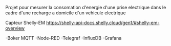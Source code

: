 Projet pour mesurer la consomation d'energie d'une prise electrique dans le cadre d'une recharge a domicile d'un vehicule electrique

Capteur Shelly-EM https://shelly-api-docs.shelly.cloud/gen1/#shelly-em-overview

-Boker MQTT
-Node-RED
-Telegraf
-InfluxDB
-Grafana
